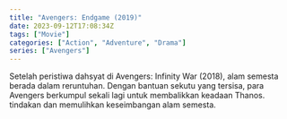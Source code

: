 ```yaml
---
title: "Avengers: Endgame (2019)"
date: 2023-09-12T17:08:34Z
tags: ["Movie"]
categories: ["Action", "Adventure", "Drama"]
series: ["Avengers"]
---
```


Setelah peristiwa dahsyat di Avengers: Infinity War (2018), alam semesta berada dalam reruntuhan. Dengan bantuan sekutu yang tersisa, para Avengers berkumpul sekali lagi untuk membalikkan keadaan Thanos. tindakan dan memulihkan keseimbangan alam semesta.

<mux-player stream-type="on-demand"
src="https://kp3d-my.sharepoint.com/personal/ryoo_kp3d_onmicrosoft_com/_layouts/15/download.aspx?share=EebFtKxoPIhHpaBgVMTL8_oBIZ6b2jSD53FScVTTVPtzWg" metadata-video-title="Avengers: Endgame (2019)" prefer-playback="mse" controls>
  </mux-player>
  

  <script src="https://cdn.jsdelivr.net/npm/@mux/mux-player"></script>

 <script id="A00r7m6QGOonfVI4gdE7PF2TqPeXEweNgA4MVRydaY6g" type="application/ld+json">
 {
  "@context": "https://schema.org/",
  "@type": "VideoObject",
  "name": "Avengers: Endgame (2019)",
  "description": "Setelah peristiwa dahsyat di Avengers: Infinity War (2018), alam semesta berada dalam reruntuhan. Dengan bantuan sekutu yang tersisa, para Avengers berkumpul sekali lagi untuk membalikkan keadaan Thanos. tindakan dan memulihkan keseimbangan alam semesta.",
  "contentUrl": "https://stream.mux.com/GBZNxV02DIzzoM00cPOEnADUlbcvnLQAnDr5bP8z9n021k.m3u8?quality=auto",
  "thumbnailUrl": "https://www.themoviedb.org/t/p/original/yaRps1bMQLyz54M8ib5YdA2a2RZ.jpg",
  "uploadDate": "2021-06-09T23:23:00Z",
  "encoding": [
    {
      "@type": "VideoObject",
      "name": "800p",
      "width": 426,
      "height": 240,
      "bitrate": 5000,
      "contentUrl": "https://stream.mux.com/GBZNxV02DIzzoM00cPOEnADUlbcvnLQAnDr5bP8z9n021k.m3u8?quality=auto"
     
    }
  ]
}

</script>
